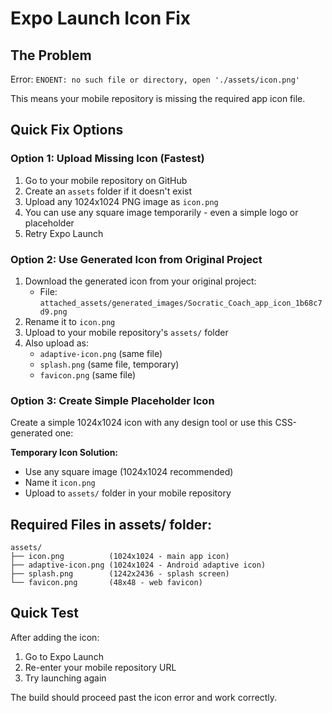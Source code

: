 # Expo Launch Icon Fix

## The Problem
Error: `ENOENT: no such file or directory, open './assets/icon.png'`

This means your mobile repository is missing the required app icon file.

## Quick Fix Options

### Option 1: Upload Missing Icon (Fastest)
1. Go to your mobile repository on GitHub
2. Create an `assets` folder if it doesn't exist
3. Upload any 1024x1024 PNG image as `icon.png`
4. You can use any square image temporarily - even a simple logo or placeholder
5. Retry Expo Launch

### Option 2: Use Generated Icon from Original Project
1. Download the generated icon from your original project:
   - File: `attached_assets/generated_images/Socratic_Coach_app_icon_1b68c7d9.png`
2. Rename it to `icon.png`
3. Upload to your mobile repository's `assets/` folder
4. Also upload as:
   - `adaptive-icon.png` (same file)
   - `splash.png` (same file, temporary)
   - `favicon.png` (same file)

### Option 3: Create Simple Placeholder Icon
Create a simple 1024x1024 icon with any design tool or use this CSS-generated one:

**Temporary Icon Solution:**
- Use any square image (1024x1024 recommended)
- Name it `icon.png` 
- Upload to `assets/` folder in your mobile repository

## Required Files in assets/ folder:
```
assets/
├── icon.png          (1024x1024 - main app icon)
├── adaptive-icon.png (1024x1024 - Android adaptive icon)  
├── splash.png        (1242x2436 - splash screen)
└── favicon.png       (48x48 - web favicon)
```

## Quick Test
After adding the icon:
1. Go to Expo Launch
2. Re-enter your mobile repository URL
3. Try launching again

The build should proceed past the icon error and work correctly.